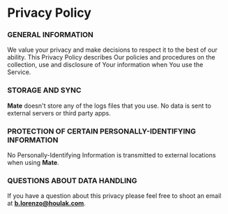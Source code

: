 # Privacy Policy 

### **GENERAL INFORMATION**

We value your privacy and make decisions to respect it to the best of our ability. This Privacy Policy describes Our policies and procedures on the collection, use and disclosure of Your information when You use the Service.

### **STORAGE AND SYNC**

**Mate** doesn't store any of the logs files that you use. No data is sent to external servers or third party apps.

### **PROTECTION OF CERTAIN PERSONALLY-IDENTIFYING INFORMATION**

No Personally-Identifying Information is transmitted to external locations when using **Mate**. 

### **QUESTIONS ABOUT DATA HANDLING**

If you have a question about this privacy please feel free to shoot an email at **b.lorenzo@houlak.com**.
